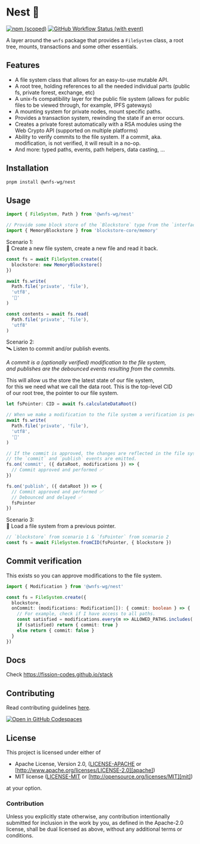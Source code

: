 # Nest 🪺

[![npm (scoped)](https://img.shields.io/npm/v/%40fission-codes/eslint-config)](https://www.npmjs.com/package/@fission-codes/eslint-config)
[![GitHub Workflow Status (with event)](https://img.shields.io/github/actions/workflow/status/fission-codes/stack/eslint-config.yml)](https://github.com/fission-codes/stack/actions/workflows/eslint-config.yml)

A layer around the `wnfs` package that provides a `FileSystem` class, a root tree, mounts, transactions and some other essentials.

## Features

- A file system class that allows for an easy-to-use mutable API.
- A root tree, holding references to all the needed individual parts (public fs, private forest, exchange, etc)
- A unix-fs compatibility layer for the public file system (allows for public files to be viewed through, for example, IPFS gateways)
- A mounting system for private nodes, mount specific paths.
- Provides a transaction system, rewinding the state if an error occurs.
- Creates a private forest automatically with a RSA modules using the Web Crypto API (supported on multiple platforms)
- Ability to verify commits to the file system. If a commit, aka. modification, is not verified, it will result in a no-op.
- And more: typed paths, events, path helpers, data casting, …

## Installation

```bash
pnpm install @wnfs-wg/nest
```

## Usage

```ts
import { FileSystem, Path } from '@wnfs-wg/nest'

// Provide some block store of the `Blockstore` type from the `interface-blockstore` package
import { MemoryBlockstore } from 'blockstore-core/memory'
```

Scenario 1:<br />
🚀 Create a new file system, create a new file and read it back.

```ts
const fs = await FileSystem.create({
  blockstore: new MemoryBlockstore()
})

await fs.write(
  Path.file('private', 'file'),
  'utf8',
  '🪺'
)

const contents = await fs.read(
  Path.file('private', 'file'),
  'utf8'
)
```

Scenario 2:<br />
🛰️ Listen to commit and/or publish events.

_A commit is a (optionally verified) modification to the file system,<br />
and publishes are the debounced events resulting from the commits._

This will allow us the store the latest state of our file system,<br />
for this we need what we call the data root. This is the top-level CID<br />
of our root tree, the pointer to our file system.

```ts
let fsPointer: CID = await fs.calculateDataRoot()

// When we make a modification to the file system a verification is performed.
await fs.write(
  Path.file('private', 'file'),
  'utf8',
  '🪺'
)

// If the commit is approved, the changes are reflected in the file system and
// the `commit` and `publish` events are emitted.
fs.on('commit', ({ dataRoot, modifications }) => {
  // Commit approved and performed ✅
})

fs.on('publish', ({ dataRoot }) => {
  // Commit approved and performed ✅
  // Debounced and delayed ✅
  fsPointer
})
```

Scenario 3:<br />
🧳 Load a file system from a previous pointer.

```ts
// `blockstore` from scenario 1 & `fsPointer` from scenario 2
const fs = await FileSystem.fromCID(fsPointer, { blockstore })
```

## Commit verification

This exists so you can approve modifications to the file system.

```ts
import { Modification } from '@wnfs-wg/nest'

const fs = FileSystem.create({
  blockstore,
  onCommit: (modifications: Modification[]): { commit: boolean } => {
    // For example, check if I have access to all paths.
    const satisfied = modifications.every(m => ALLOWED_PATHS.includes( Path.toPosix(m.path) ))
    if (satisfied) return { commit: true }
    else return { commit: false }
  }
})
```

## Docs

Check <https://fission-codes.github.io/stack>

## Contributing

Read contributing guidelines [here](../../.github/CONTRIBUTING.md).

[![Open in GitHub Codespaces](https://github.com/codespaces/badge.svg)](https://codespaces.new/@wnfs-wg/nest)

## License

This project is licensed under either of

- Apache License, Version 2.0, ([LICENSE-APACHE](../../LICENSE-APACHE) or
  [http://www.apache.org/licenses/LICENSE-2.0][apache])
- MIT license ([LICENSE-MIT](../../LICENSE-MIT) or
  [http://opensource.org/licenses/MIT][mit])

at your option.

### Contribution

Unless you explicitly state otherwise, any contribution intentionally
submitted for inclusion in the work by you, as defined in the Apache-2.0
license, shall be dual licensed as above, without any additional terms or
conditions.

[apache]: https://www.apache.org/licenses/LICENSE-2.0
[mit]: http://opensource.org/licenses/MIT
